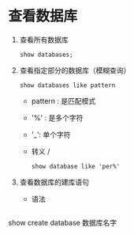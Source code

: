 # 查看数据库

1. 查看所有数据库

   ```mysql
   show databases;		
   ```

2. 查看指定部分的数据库（模糊查询）

   ```mysql
   show databases like pattern
   ```

   - pattern : 是匹配模式
   
   - '%' : 是多个字符

   - '_': 单个字符
   
   - 转义 /

     ```mysql
     show database like 'per%'
     ```
   
3. 查看数据库的建库语句

   - 语法
   
   ```mysql
show create database 数据库名字
   ```
   
